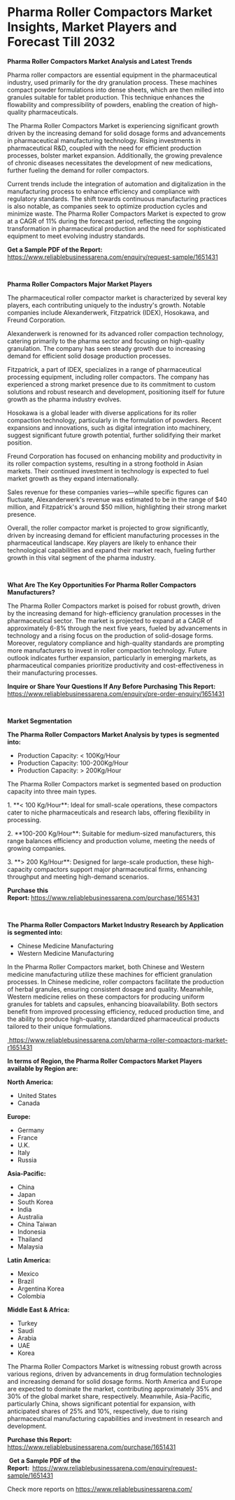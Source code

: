 <p><h1>Pharma Roller Compactors Market Insights, Market Players and Forecast Till 2032</h1></p><p><strong>Pharma Roller Compactors Market Analysis and Latest Trends</strong></p>
<p><p>Pharma roller compactors are essential equipment in the pharmaceutical industry, used primarily for the dry granulation process. These machines compact powder formulations into dense sheets, which are then milled into granules suitable for tablet production. This technique enhances the flowability and compressibility of powders, enabling the creation of high-quality pharmaceuticals.</p><p>The Pharma Roller Compactors Market is experiencing significant growth driven by the increasing demand for solid dosage forms and advancements in pharmaceutical manufacturing technology. Rising investments in pharmaceutical R&D, coupled with the need for efficient production processes, bolster market expansion. Additionally, the growing prevalence of chronic diseases necessitates the development of new medications, further fueling the demand for roller compactors.</p><p>Current trends include the integration of automation and digitalization in the manufacturing process to enhance efficiency and compliance with regulatory standards. The shift towards continuous manufacturing practices is also notable, as companies seek to optimize production cycles and minimize waste. The Pharma Roller Compactors Market is expected to grow at a CAGR of 11% during the forecast period, reflecting the ongoing transformation in pharmaceutical production and the need for sophisticated equipment to meet evolving industry standards.</p></p>
<p><strong>Get a Sample PDF of the Report:&nbsp;</strong> <a href="https://www.reliablebusinessarena.com/enquiry/request-sample/1651431?utm_campaign=2200&utm_medium=2&utm_source=Github&utm_content=ia&utm_term=08042025&utm_id=pharma-roller-compactors">https://www.reliablebusinessarena.com/enquiry/request-sample/1651431</a></p>
<p>&nbsp;</p>
<p><strong>Pharma Roller Compactors Major Market Players</strong></p>
<p><p>The pharmaceutical roller compactor market is characterized by several key players, each contributing uniquely to the industry's growth. Notable companies include Alexanderwerk, Fitzpatrick (IDEX), Hosokawa, and Freund Corporation. </p><p>Alexanderwerk is renowned for its advanced roller compaction technology, catering primarily to the pharma sector and focusing on high-quality granulation. The company has seen steady growth due to increasing demand for efficient solid dosage production processes. </p><p>Fitzpatrick, a part of IDEX, specializes in a range of pharmaceutical processing equipment, including roller compactors. The company has experienced a strong market presence due to its commitment to custom solutions and robust research and development, positioning itself for future growth as the pharma industry evolves.</p><p>Hosokawa is a global leader with diverse applications for its roller compaction technology, particularly in the formulation of powders. Recent expansions and innovations, such as digital integration into machinery, suggest significant future growth potential, further solidifying their market position.</p><p>Freund Corporation has focused on enhancing mobility and productivity in its roller compaction systems, resulting in a strong foothold in Asian markets. Their continued investment in technology is expected to fuel market growth as they expand internationally.</p><p>Sales revenue for these companies varies—while specific figures can fluctuate, Alexanderwerk's revenue was estimated to be in the range of $40 million, and Fitzpatrick's around $50 million, highlighting their strong market presence. </p><p>Overall, the roller compactor market is projected to grow significantly, driven by increasing demand for efficient manufacturing processes in the pharmaceutical landscape. Key players are likely to enhance their technological capabilities and expand their market reach, fueling further growth in this vital segment of the pharma industry.</p></p>
<p>&nbsp;</p>
<p><strong>What Are The Key Opportunities For Pharma Roller Compactors Manufacturers?</strong></p>
<p><p>The Pharma Roller Compactors market is poised for robust growth, driven by the increasing demand for high-efficiency granulation processes in the pharmaceutical sector. The market is projected to expand at a CAGR of approximately 6-8% through the next five years, fueled by advancements in technology and a rising focus on the production of solid-dosage forms. Moreover, regulatory compliance and high-quality standards are prompting more manufacturers to invest in roller compaction technology. Future outlook indicates further expansion, particularly in emerging markets, as pharmaceutical companies prioritize productivity and cost-effectiveness in their manufacturing processes.</p></p>
<p><strong>Inquire or Share Your Questions If Any Before Purchasing This Report:</strong> <a href="https://www.reliablebusinessarena.com/enquiry/pre-order-enquiry/1651431?utm_campaign=2200&utm_medium=2&utm_source=Github&utm_content=ia&utm_term=08042025&utm_id=pharma-roller-compactors">https://www.reliablebusinessarena.com/enquiry/pre-order-enquiry/1651431</a></p>
<p>&nbsp;</p>
<p><strong>Market Segmentation</strong></p>
<p><strong>The Pharma Roller Compactors Market Analysis by types is segmented into:</strong></p>
<p><ul><li>Production Capacity: < 100Kg/Hour</li><li>Production Capacity: 100-200Kg/Hour</li><li>Production Capacity: > 200Kg/Hour</li></ul></p>
<p><p>The Pharma Roller Compactors market is segmented based on production capacity into three main types. </p><p>1. **< 100 Kg/Hour**: Ideal for small-scale operations, these compactors cater to niche pharmaceuticals and research labs, offering flexibility in processing. </p><p>2. **100-200 Kg/Hour**: Suitable for medium-sized manufacturers, this range balances efficiency and production volume, meeting the needs of growing companies. </p><p>3. **> 200 Kg/Hour**: Designed for large-scale production, these high-capacity compactors support major pharmaceutical firms, enhancing throughput and meeting high-demand scenarios.</p></p>
<p><strong>Purchase this Report:&nbsp;</strong><a href="https://www.reliablebusinessarena.com/purchase/1651431?utm_campaign=2200&utm_medium=2&utm_source=Github&utm_content=ia&utm_term=08042025&utm_id=pharma-roller-compactors">https://www.reliablebusinessarena.com/purchase/1651431</a></p>
<p>&nbsp;</p>
<p><strong>The Pharma Roller Compactors Market Industry Research by Application is segmented into:</strong></p>
<p><ul><li>Chinese Medicine Manufacturing</li><li>Western Medicine Manufacturing</li></ul></p>
<p><p>In the Pharma Roller Compactors market, both Chinese and Western medicine manufacturing utilize these machines for efficient granulation processes. In Chinese medicine, roller compactors facilitate the production of herbal granules, ensuring consistent dosage and quality. Meanwhile, Western medicine relies on these compactors for producing uniform granules for tablets and capsules, enhancing bioavailability. Both sectors benefit from improved processing efficiency, reduced production time, and the ability to produce high-quality, standardized pharmaceutical products tailored to their unique formulations.</p></p>
<p><a href="https://www.reliablebusinessarena.com/pharma-roller-compactors-market-r1651431?utm_campaign=2200&utm_medium=2&utm_source=Github&utm_content=ia&utm_term=08042025&utm_id=pharma-roller-compactors">&nbsp;https://www.reliablebusinessarena.com/pharma-roller-compactors-market-r1651431</a></p>
<p><strong>In terms of Region, the Pharma Roller Compactors Market Players available by Region are:</strong></p>
<p>
    <p> <strong> North America: </strong>
        <ul>
            <li>United States</li>
            <li>Canada</li>
        </ul>
        </p> 
    <p> <strong> Europe: </strong>
        <ul>
            <li>Germany</li>
            <li>France</li>
            <li>U.K.</li>
            <li>Italy</li>
            <li>Russia</li>
        </ul>
        </p> 
    <p> <strong> Asia-Pacific: </strong>
        <ul>
            <li>China</li>
            <li>Japan</li>
            <li>South Korea</li>
            <li>India</li>
            <li>Australia</li>
            <li>China Taiwan</li>
            <li>Indonesia</li>
            <li>Thailand</li>
            <li>Malaysia</li>
        </ul>
        </p> 
    <p> <strong> Latin America: </strong>
        <ul>
            <li>Mexico</li>
            <li>Brazil</li>
            <li>Argentina Korea</li>
            <li>Colombia</li>
        </ul>
        </p> 
    <p> <strong> Middle East & Africa: </strong>
        <ul>
            <li>Turkey</li>
            <li>Saudi</li>
            <li>Arabia</li>
            <li>UAE</li>
            <li>Korea</li>
        </ul>
    </p>
    </p>
<p><p>The Pharma Roller Compactors Market is witnessing robust growth across various regions, driven by advancements in drug formulation technologies and increasing demand for solid dosage forms. North America and Europe are expected to dominate the market, contributing approximately 35% and 30% of the global market share, respectively. Meanwhile, Asia-Pacific, particularly China, shows significant potential for expansion, with anticipated shares of 25% and 10%, respectively, due to rising pharmaceutical manufacturing capabilities and investment in research and development.</p></p>
<p><strong>Purchase this Report: </strong><a href="https://www.reliablebusinessarena.com/purchase/1651431?utm_campaign=2200&utm_medium=2&utm_source=Github&utm_content=ia&utm_term=08042025&utm_id=pharma-roller-compactors">https://www.reliablebusinessarena.com/purchase/1651431</a></p>
<p>&nbsp;<strong>Get a Sample PDF of the Report:&nbsp;&nbsp;</strong><a href="https://www.reliablebusinessarena.com/enquiry/request-sample/1651431?utm_campaign=2200&utm_medium=2&utm_source=Github&utm_content=ia&utm_term=08042025&utm_id=pharma-roller-compactors">https://www.reliablebusinessarena.com/enquiry/request-sample/1651431</a></p>
<p><strong></strong></p>
<p>Check more reports on <a href="https://www.reliablebusinessarena.com/?utm_campaign=2200&utm_medium=2&utm_source=Github&utm_content=ia&utm_term=08042025&utm_id=pharma-roller-compactors">https://www.reliablebusinessarena.com/</a></p>